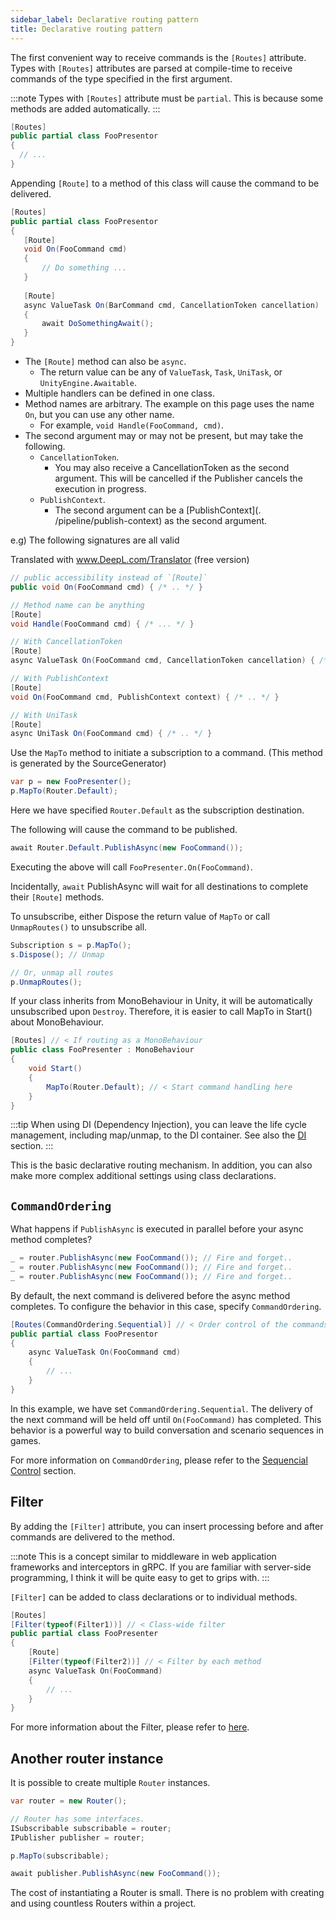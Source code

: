 ```yaml
---
sidebar_label: Declarative routing pattern
title: Declarative routing pattern
---
```


The first convenient way to receive commands is the `[Routes]` attribute.
Types with `[Routes]` attributes are parsed at compile-time to receive commands of the type specified in the first argument.

:::note
Types with `[Routes]` attribute must be `partial`. This is because some methods are added automatically.
:::

```cs
[Routes]
public partial class FooPresentor
{
  // ...
}
```

Appending `[Route]` to a method of this class will cause the command to be delivered.


```cs
[Routes]
public partial class FooPresentor
{
   [Route]
   void On(FooCommand cmd)
   {
       // Do something ...
   }
   
   [Route]
   async ValueTask On(BarCommand cmd, CancellationToken cancellation)
   {
       await DoSomethingAwait();
   }
}
```

- The `[Route]` method can also be `async`.
    - The return value can be any of `ValueTask`, `Task`, `UniTask`, or `UnityEngine.Awaitable`.
- Multiple handlers can be defined in one class.
- Method names are arbitrary. The example on this page uses the name `On`, but you can use any other name.
    - For example, `void Handle(FooCommand, cmd)`.
- The second argument may or may not be present, but may take the following.
    - `CancellationToken`.
        - You may also receive a CancellationToken as the second argument. This will be cancelled if the Publisher cancels the execution in progress.
    - `PublishContext`.
        - The second argument can be a [PublishContext](. /pipeline/publish-context) as the second argument.

e.g)
The following signatures are all valid

Translated with www.DeepL.com/Translator (free version)

```cs
// public accessibility instead of `[Route]`
public void On(FooCommand cmd) { /* .. */ }

// Method name can be anything
[Route]
void Handle(FooCommand cmd) { /* ... */ }

// With CancellationToken
[Route]
async ValueTask On(FooCommand cmd, CancellationToken cancellation) { /* .. */ }

// With PublishContext
[Route]
void On(FooCommand cmd, PublishContext context) { /* .. */ }

// With UniTask
[Route]
async UniTask On(FooCommand cmd) { /* .. */ }
```

Use the `MapTo` method to initiate a subscription to a command. (This method is generated by the SourceGenerator)

```cs
var p = new FooPresenter();
p.MapTo(Router.Default);
```
Here we have specified `Router.Default` as the subscription destination.

The following will cause the command to be published.

```cs
await Router.Default.PublishAsync(new FooCommand());
```
Executing the above will call `FooPresenter.On(FooCommand)`.

Incidentally, `await` PublishAsync will wait for all destinations to complete their `[Route]` methods.

To unsubscribe, either Dispose the return value of `MapTo` or call `UnmapRoutes()` to unsubscribe all.

```cs
Subscription s = p.MapTo();
s.Dispose(); // Unmap

// Or, unmap all routes
p.UnmapRoutes();
```

If your class inherits from MonoBehaviour in Unity, it will be automatically unsubscribed upon `Destroy`.
Therefore, it is easier to call MapTo in Start() about MonoBehaviour.

```cs
[Routes] // < If routing as a MonoBehaviour
public class FooPresenter : MonoBehaviour
{
    void Start()
    {
        MapTo(Router.Default); // < Start command handling here 
    }
}
```

:::tip
When using DI (Dependency Injection), you can leave the life cycle management, including map/unmap, to the DI container.
See also the [DI](../di/intro) section.
:::

This is the basic declarative routing mechanism.
In addition, you can also make more complex additional settings using class declarations.

## `CommandOrdering`

What happens if `PublishAsync` is executed in parallel before your async method completes?

```cs
_ = router.PublishAsync(new FooCommand()); // Fire and forget..
_ = router.PublishAsync(new FooCommand()); // Fire and forget.. 
_ = router.PublishAsync(new FooCommand()); // Fire and forget.. 
```

By default, the next command is delivered before the async method completes.
To configure the behavior in this case, specify `CommandOrdering`.

```cs
[Routes(CommandOrdering.Sequential)] // < Order control of the commands delivered to this type.
public partial class FooPresentor
{
    async ValueTask On(FooCommand cmd)
    {
        // ...
    }
}
```

In this example, we have set `CommandOrdering.Sequential`. The delivery of the next command will be held off until `On(FooCommand)` has completed.
This behavior is a powerful way to build conversation and scenario sequences in games.

For more information on `CommandOrdering`, please refer to the [Sequencial Control](../pipeline/sequential-control.mdx) section.

## Filter

By adding the `[Filter]` attribute, you can insert processing before and after commands are delivered to the method.

:::note
This is a concept similar to middleware in web application frameworks and interceptors in gRPC.
If you are familiar with server-side programming, I think it will be quite easy to get to grips with.
:::

`[Filter]` can be added to class declarations or to individual methods.

```cs
[Routes]
[Filter(typeof(Filter1))] // < Class-wide filter
public partial class FooPresenter
{
    [Route]
    [Filter(typeof(Filter2))] // < Filter by each method
    async ValueTask On(FooCommand)
    {
        // ...
    }
}
```

For more information about the Filter, please refer to [here](../pipeline/interceptor).

## Another router instance

It is possible to create multiple `Router` instances.

```cs
var router = new Router();

// Router has some interfaces.
ISubscribable subscribable = router;
IPublisher publisher = router;

p.MapTo(subscribable);

await publisher.PublishAsync(new FooCommand());
```
The cost of instantiating a Router is small.
There is no problem with creating and using countless Routers within a project.